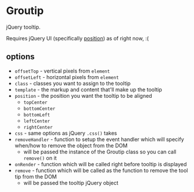 # Groutip

jQuery tooltip.

Requires jQuery UI (specifically [position](http://jqueryui.com/demos/position/)) as of right now, :(

## options


* `offsetTop` - vertical pixels from `element`
* `offsetLeft` - horizontal pixels from `element`
* `class` - classes you want to assign to the tooltip
* `template` - the markup and content that'll make up the tooltip
* `position` - the position you want the tooltip to be aligned
  * `topCenter`
  * `bottomCenter`
  * `bottomLeft`
  * `leftCenter`
  * `rightCenter`
* `css` - same options as jQuery `.css()` takes
* `removeHandler` - function to setup the event handler which will specify when/how to remove the object from the DOM
  * will be passed the instance of the Groutip class so you can call `remove()` on it
* `onRender` - function which will be called right before tooltip is displayed
* `remove` - function which will be called as the function to remove the tool tip from the DOM
  * will be passed the tooltip jQuery object

